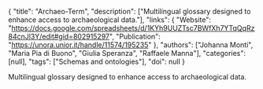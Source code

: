 {
  "title": "Archaeo-Term",
  "description": ["Multilingual glossary designed to enhance access to archaeological data."],
  "links": {
    "Website": "https://docs.google.com/spreadsheets/d/1KYh9UUZTsc7BWfXh7YTqQqRz84cnJl3Y/edit#gid=802915297",
    "Publication": "https://unora.unior.it/handle/11574/195235"
  },
  "authors": ["Johanna Monti", "Maria Pia di Buono", "Giulia Speranza", "Raffaele Manna"],
  "categories": [null],
  "tags": ["Schemas and ontologies"],
  "doi": null
}

<!-- Generated by csv2md.R – do not edit by hand -->

Multilingual glossary designed to enhance access to archaeological data.